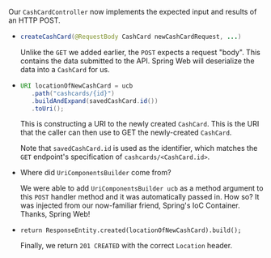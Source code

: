 Our `CashCardController` now implements the expected input and results of an HTTP POST.

- ```java
  createCashCard(@RequestBody CashCard newCashCardRequest, ...)
  ```

  Unlike the `GET` we added earlier, the `POST` expects a request "body". This contains the data submitted to the API. Spring Web will deserialize the data into a `CashCard` for us.

- ```java
  URI locationOfNewCashCard = ucb
     .path("cashcards/{id}")
     .buildAndExpand(savedCashCard.id())
     .toUri();
  ```

  This is constructing a URI to the newly created `CashCard`. This is the URI that the caller can then use to GET the newly-created `CashCard`.

  Note that `savedCashCard.id` is used as the identifier, which matches the `GET` endpoint's specification of `cashcards/<CashCard.id>`.

- Where did `UriComponentsBuilder` come from?

  We were able to add `UriComponentsBuilder ucb` as a method argument to this `POST` handler method and it was automatically passed in. How so? It was injected from our now-familiar friend, Spring's IoC Container. Thanks, Spring Web!

- ```
  return ResponseEntity.created(locationOfNewCashCard).build();
  ```

  Finally, we return `201 CREATED` with the correct `Location` header.
